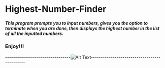 # Highest-Number-Finder

##### This program prompts you to input numbers, gives you the option to terminate when you are done, then displays the highest number in the list of all the inputted numbers.


### Enjoy!!!

---------------------------------![Alt Text](https://cssbud.com/wp-content/uploads/2021/05/thanks-for-your-time.gif)---------------------------------------------

